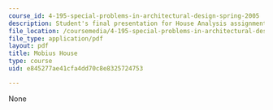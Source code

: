 ```yaml
---
course_id: 4-195-special-problems-in-architectural-design-spring-2005
description: Student's final presentation for House Analysis assignment.
file_location: /coursemedia/4-195-special-problems-in-architectural-design-spring-2005/e845277ae41cfa4dd70c8e8325724753_mobius.pdf
file_type: application/pdf
layout: pdf
title: Mobius House
type: course
uid: e845277ae41cfa4dd70c8e8325724753

---
```

None